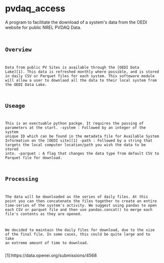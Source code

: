 
# pvdaq_access
A program to facilitate the download of a system's data from the OEDI website for public NREL PVDAQ Data.
<code>
## Overview
Data from public PV Sites is available through the [OEDI Data Lake][1]. This data is refreshed monthly where possible, and is stored in daily CSV or Parquet files for each system. This softeware module will allow a user to downlaod all the data to their local system from the OEDI Data Lake.

## Useage
This is an exectuable python packge. It requires the passing of parameters at the start.
-system : Followed by an integer of the system unique ID which can be found in the metadata file for Available System Information on the [OEDI site][1]
-path : Followed by a string that targets the local computer location/path you wish the data to be stored into.
-parquet : A flag that changes the data type from default CSV to Parquet file for download.

## Processing
The data will be downloaded as the series of daily files. At this point you can then concatenate the files together to create an entire time-series of the system's activity. We suggest using pandas to open each CSV or parquet file and then use pandas.concat() to merge each file's contents as they are opened. 

We decided to maintain the daily files for download, due to the size of the final file. In some cases, this could be quite large and to take an extreme amount of time to download.

</code>
[1]:https://data.openei.org/submissions/4568
